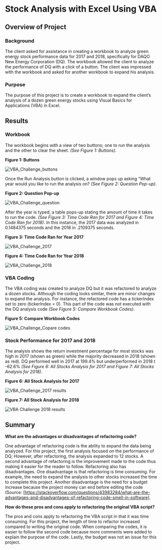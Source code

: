 # Stock Analysis with Excel Using VBA

## Overview of Project

### Background

The client asked for assistance in creating a workbook to analyze green energy stock performance data for 2017 and 2018, specifically for DAQO New Energy Corporation (DQ). The workbook allowed the client to analyze the performance of DQ with a click of a button. The client was impressed with the workbook and asked for another workbook to expand his analysis.  

### Purpose

The purpose of this project is to create a workbook to expand the client’s analysis of a dozen green energy stocks using Visual Basics for Applications (VBA) in Excel.
## Results

### Workbook 

The workbook begins with a view of two buttons; one to run the analysis and the other to clear the sheet. *(See Figure 1: Buttons)*.

**Figure 1: Buttons**

![VBA_Challenge_buttons](https://user-images.githubusercontent.com/78306719/109703053-a591c900-7b5a-11eb-8bf0-60f4a5dc3197.PNG)

Once the Run Analysis button is clicked, a window pops up asking “What year would you like to run the analysis on? *(See Figure 2: Question Pop-up)*.

**Figure 2: Question Pop-up**

![VBA_Challenge_question](https://user-images.githubusercontent.com/78306719/109703246-da9e1b80-7b5a-11eb-9ece-0d0cea1b9b82.PNG)

After the year is typed, a table pops-up stating the amount of time it takes to run the code. *(See Figure 3: Time Code Ran for 2017 and Figure 4: Time Code Ran for 2018)*. In this instance, the 2017 data was analyzed in 0.1484375 seconds and the 2018 in .2109375 seconds.

**Figure 3: Time Code Ran for Year 2017**

![VBA_Challenge_2017](https://user-images.githubusercontent.com/78306719/109703448-1a650300-7b5b-11eb-92ff-93c2a8191a3a.PNG)

**Figure 4: Time Code Ran for Year 2018**

![VBA_Challenge_2018](https://user-images.githubusercontent.com/78306719/109703698-63b55280-7b5b-11eb-8fba-841eebe16e88.PNG)

### VBA Coding 

The VBA coding was created to analyze DQ but it was refactored to analyze a dozen stocks. Although the coding looks similar, there are minor changes to expand the analysis. For instance, the refactored code has a tickerIndex set to zero (tickerIndex = 0). This part of the code was not executed with the DQ analysis code *(See Figure 5: Compare Workbook Codes)*.

**Figure 5: Compare Workbook Codes**

![VBA_Challenge_Copare codes](https://user-images.githubusercontent.com/78306719/109703848-91020080-7b5b-11eb-84f2-05d453e03924.PNG)

### Stock Performance for 2017 and 2018

The analysis shows the return investment percentage for most stocks was high in 2017 (shown as green) while the majority decreased in 2018 (shown as red). DQ performed well in 2017 at 199.4% but underperformed in 2018 t -62.6% *(See Figure 6: All Stocks Analysis for 2017 and Figure 7: All Stocks Analysis for 2018)*.

**Figure 6: All Stock Analysis for 2017**

![VBA_Challenge_2017 results](https://user-images.githubusercontent.com/78306719/109702780-4df35d80-7b5a-11eb-87aa-770f0c96b95c.PNG)

**Figure 7: All Stock Analysis for 2018**

![VBA Challenge 2018 results](https://user-images.githubusercontent.com/78306719/109702772-48961300-7b5a-11eb-918f-54188ab0f610.PNG)

## Summary

**What are the advantages or disadvantages of refactoring code?** 

One advantage of refactoring code is the ability to expand the data being analyzed. For this project, the first analysis focused on the performance of DQ; However, after refactoring, the analysis expanded to 12 stocks. A second advantage of refactoring is the improvement made to the code thus making it easier for the reader to follow. Refactoring also has disadvantages. One disadvantage is that refactoring is time consuming. For example, the need to expand the analysis to other stocks increased the time to complete this project. Another disadvantage is the need for a budget increase because the project money can end before editing the code (Source: [https://stackoverflow.com/questions/43983284/what-are-the-advantages-and-disadvantages-of-refactoring-code-smell-in-software].

**How do these pros and cons apply to refactoring the original VBA script?**

The pros and cons apply to refactoring the VBA script in that it was time consuming. For this project, the length of time to refactor increased compared to writing the original code. When comparing the codes, it is easier to follow the second code because more comments were added to explain the purpose of the code. Lastly, the budget was not an issue for this project. 

